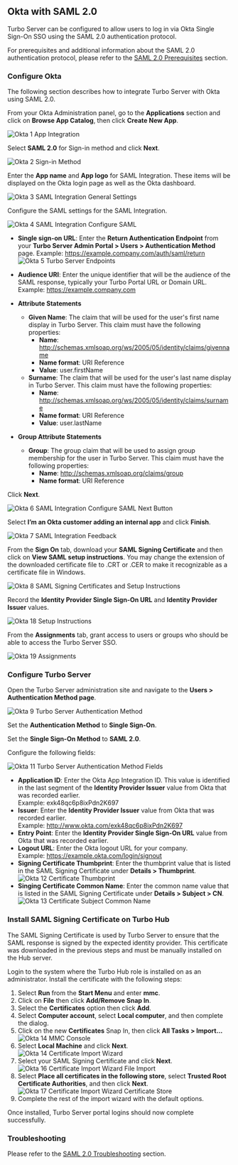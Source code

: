 ## Okta with SAML 2.0

Turbo Server can be configured to allow users to log in via Okta Single Sign-On SSO using the SAML 2.0 authentication protocol.

For prerequisites and additional information about the SAML 2.0 authentication protocol, please refer to the [SAML 2.0 Prerequisites](https://hub.turbo.net/docs/server/authentication/saml#prerequisites) section.

### Configure Okta

The following section describes how to integrate Turbo Server with Okta using SAML 2.0.

From your Okta Administration panel, go to the **Applications** section and click on **Browse App Catalog**, then click **Create New App**.

![Okta 1 App Integration](https://hub.turbo.net/images/docs/Okta-1-app-integration.png)

Select **SAML 2.0** for Sign-in method and click **Next**.

![Okta 2 Sign-in Method](https://hub.turbo.net/images/docs/Okta_2_Sign-in_Method.png)

Enter the **App name** and **App logo** for SAML Integration. These items will be displayed on the Okta login page as well as the Okta dashboard.

![Okta 3 SAML Integration General Settings](https://hub.turbo.net/images/docs/Okta_3_SAML_Integration_General_Settings.png)

Configure the SAML settings for the SAML Integration.

![Okta 4 SAML Integration Configure SAML](https://hub.turbo.net/images/docs/Okta_4_SAML_Integration_Configure_SAML.png)

- **Single sign-on URL**: Enter the **Return Authentication Endpoint** from your **Turbo Server Admin Portal > Users > Authentication Method** page.
  Example: https://example.company.com/auth/saml/return
  ![Okta 5 Turbo Server Endpoints](https://hub.turbo.net/images/docs/Okta_5_Turbo_Server_Endpoints.png)

- **Audience URI**: Enter the unique identifier that will be the audience of the SAML response, typically your Turbo Portal URL or Domain URL.
  Example: https://example.company.com

- **Attribute Statements**

  - **Given Name**: The claim that will be used for the user's first name display in Turbo Server. This claim must have the following properties:
    - **Name**: http://schemas.xmlsoap.org/ws/2005/05/identity/claims/givenname
    - **Name format**: URI Reference
    - **Value**: user.firstName
  - **Surname**: The claim that will be used for the user's last name display in Turbo Server. This claim must have the following properties:
    - **Name**: http://schemas.xmlsoap.org/ws/2005/05/identity/claims/surname
    - **Name format**: URI Reference
    - **Value**: user.lastName

- **Group Attribute Statements**
  - **Group**: The group claim that will be used to assign group membership for the user in Turbo Server. This claim must have the following properties:
    - **Name**: http://schemas.xmlsoap.org/claims/group
    - **Name format**: URI Reference

Click **Next**.

![Okta 6 SAML Integration Configure SAML Next Button](https://hub.turbo.net/images/docs/Okta_6_SAML_Integration_Configure_SAML_Next_Button.png)

Select **I’m an Okta customer adding an internal app** and click **Finish**.

![Okta 7 SAML Integration Feedback](https://hub.turbo.net/images/docs/Okta_7_SAML_Integration_Feedback.png)

From the **Sign On** tab, download your **SAML Signing Certificate** and then click on **View SAML setup instructions**. You may change the extension of the downloaded certificate file to .CRT or .CER to make it recognizable as a certificate file in Windows.

![Okta 8 SAML Signing Certificates and Setup Instructions](https://hub.turbo.net/images/docs/Okta_8_SAML_Signing_Certificates_and_Setup_Instructions.png)

Record the **Identity Provider Single Sign-On URL** and **Identity Provider Issuer** values.

![Okta 18 Setup Instructions](https://hub.turbo.net/images/docs/Okta_18_Setup_Instructions.png)

From the **Assignments** tab, grant access to users or groups who should be able to access the Turbo Server SSO.

![Okta 19 Assignments](https://hub.turbo.net/images/docs/Okta_19_Assignments.png)

### Configure Turbo Server

Open the Turbo Server administration site and navigate to the **Users > Authentication Method page**.

![Okta 9 Turbo Server Authentication Method](https://hub.turbo.net/images/docs/Okta_9_Turbo_Server_Authentication_Method.png)

Set the **Authentication Method** to **Single Sign-On**.

Set the **Single Sign-On Method** to **SAML 2.0**.

Configure the following fields:

![Okta 11 Turbo Server Authentication Method Fields](https://hub.turbo.net/images/docs/Okta_11_Turbo_Server_Authentication_Method_Fields.png)

- **Application ID**: Enter the Okta App Integration ID. This value is identified in the last segment of the **Identity Provider Issuer** value from Okta that was recorded earlier.  
  Example: exk48qc6p8ixPdn2K697
- **Issuer**: Enter the **Identity Provider Issuer** value from Okta that was recorded earlier.  
  Example: http://www.okta.com/exk48qc6p8ixPdn2K697
- **Entry Point**: Enter the **Identity Provider Single Sign-On URL** value from Okta that was recorded earlier.
- **Logout URL**: Enter the Okta logout URL for your company.  
  Example: https://example.okta.com/login/signout
- **Signing Certificate Thumbprint**: Enter the thumbprint value that is listed in the SAML Signing Certificate under **Details > Thumbprint**.
  ![Okta 12 Certificate Thumbprint](https://hub.turbo.net/images/docs/Okta_12_Certificate_Thumbprint.png)
- **Singing Certificate Common Name**: Enter the common name value that is listed in the SAML Signing Certificate under **Details > Subject > CN**.
  ![Okta 13 Certificate Subject Common Name](https://hub.turbo.net/images/docs/Okta_13_Certificate_Subject_Common_Name.png)

### Install SAML Signing Certificate on Turbo Hub

The SAML Signing Certificate is used by Turbo Server to ensure that the SAML response is signed by the expected identity provider. This certificate was downloaded in the previous steps and must be manually installed on the Hub server.

Login to the system where the Turbo Hub role is installed on as an administrator. Install the certificate with the following steps:

1. Select **Run** from the **Start Menu** and enter **mmc**.
2. Click on **File** then click **Add/Remove Snap In**.
3. Select the **Certificates** option then click **Add**.
4. Select **Computer account**, select **Local computer**, and then complete the dialog.
5. Click on the new **Certificates** Snap In, then click **All Tasks > Import...**
   ![Okta 14 MMC Console](https://hub.turbo.net/images/docs/Okta_14_MMC_Console.png)
6. Select **Local Machine** and click **Next**.
   ![Okta 14 Certificate Import Wizard](https://hub.turbo.net/images/docs/Okta_14_Certificate_Import_Wizard.png)
7. Select your SAML Signing Certificate and click **Next**.
   ![Okta 16 Certificate Import Wizard File Import](https://hub.turbo.net/images/docs/Okta_16_Certificate_Import_Wizard_File_Import.png)
8. Select **Place all certificates in the following store**, select **Trusted Root Certificate Authorities**, and then click **Next**.
   ![Okta 17 Certificate Import Wizard Certificate Store](https://hub.turbo.net/images/docs/Okta_17_Certificate_Import_Wizard_Certificate_Store.png)
9. Complete the rest of the import wizard with the default options.

Once installed, Turbo Server portal logins should now complete successfully.

### Troubleshooting

Please refer to the [SAML 2.0 Troubleshooting](https://hub.turbo.net/docs/server/authentication/saml#troubleshooting) section.
